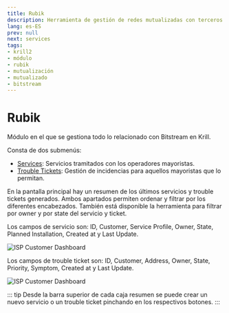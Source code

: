 ```yaml
---
title: Rubik
description: Herramienta de gestión de redes mutualizadas con terceros.
lang: es-ES
prev: null
next: services
tags:
- krill2
- módulo
- rubik
- mutualización
- mutualizado
- bitstream
---
```

# Rubik

Módulo en el que se gestiona todo lo relacionado con Bitstream en Krill.

Consta de dos submenús:
- [Services](/guide/es/krill2/rubik/services): Servicios tramitados con los operadores mayoristas.
- [Trouble Tickets](/guide/es/krill2/rubik/trouble-tickets): Gestión de incidencias para aquellos mayoristas que lo permitan.

En la pantalla principal hay un resumen de los últimos servicios y trouble tickets generados. Ambos apartados permiten ordenar y filtrar por los diferentes encabezados. También está disponible la herramienta para filtrar por owner y por state del servicio y ticket.

Los campos de servicio son: ID, Customer, Service Profile, Owner, State, Planned Installation, Created at y Last Update.

![ISP Customer Dashboard](/img/krill2/rubik/0001.png)

Los campos de trouble ticket son: ID, Customer, Address, Owner, State, Priority, Symptom, Created at y Last Update.

![ISP Customer Dashboard](/img/krill2/rubik/0002.png)

::: tip
Desde la barra superior de cada caja resumen se puede crear un nuevo servicio o un trouble ticket pinchando en los respectivos botones.
:::
